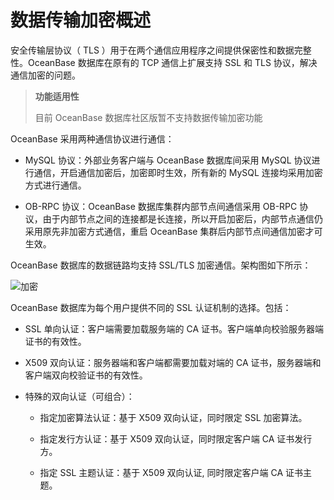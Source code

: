 
# 数据传输加密概述

安全传输层协议（ TLS ）用于在两个通信应用程序之间提供保密性和数据完整性。OceanBase 数据库在原有的 TCP 通信上扩展支持 SSL 和 TLS 协议，解决通信加密的问题。

>**功能适用性**
>
>目前 OceanBase 数据库社区版暂不支持数据传输加密功能

OceanBase 采用两种通信协议进行通信：

* MySQL 协议：外部业务客户端与 OceanBase 数据库间采用 MySQL 协议进行通信，开启通信加密后，加密即时生效，所有新的 MySQL 连接均采用加密方式进行通信。

* OB-RPC 协议：OceanBase 数据库集群内部节点间通信采用 OB-RPC 协议，由于内部节点之间的连接都是长连接，所以开启加密后，内部节点通信仍采用原先非加密方式通信，重启 OceanBase 集群后内部节点间通信加密才可生效。

OceanBase 数据库的数据链路均支持 SSL/TLS 加密通信。架构图如下所示：

![加密](https://help-static-aliyun-doc.aliyuncs.com/assets/img/zh-CN/2296351461/p360716.jpg)

OceanBase 数据库为每个用户提供不同的 SSL 认证机制的选择。包括：

* SSL 单向认证：客户端需要加载服务端的 CA 证书。客户端单向校验服务器端证书的有效性。

* X509 双向认证：服务器端和客户端都需要加载对端的 CA 证书，服务器端和客户端双向校验证书的有效性。

* 特殊的双向认证（可组合）：

  * 指定加密算法认证：基于 X509 双向认证，同时限定 SSL 加密算法。

  * 指定发行方认证：基于 X509 双向认证，同时限定客户端 CA 证书发行方。

  * 指定 SSL 主题认证：基于 X509 双向认证, 同时限定客户端 CA 证书主题。
